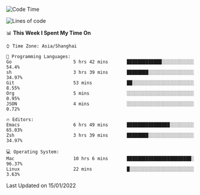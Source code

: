 <!--START_SECTION:waka-->
![Code Time](http://img.shields.io/badge/Code%20Time-563%20hrs%2057%20mins-blue)

![Lines of code](https://img.shields.io/badge/From%20Hello%20World%20I%27ve%20Written-22%20Thousand%20lines%20of%20code-blue)

📊 **This Week I Spent My Time On** 

```text
⌚︎ Time Zone: Asia/Shanghai

💬 Programming Languages: 
Go                       5 hrs 42 mins       █████████████░░░░░░░░░░░░   54.4% 
sh                       3 hrs 39 mins       ████████░░░░░░░░░░░░░░░░░   34.97% 
Git                      53 mins             ██░░░░░░░░░░░░░░░░░░░░░░░   8.55% 
Org                      5 mins              ░░░░░░░░░░░░░░░░░░░░░░░░░   0.95% 
JSON                     4 mins              ░░░░░░░░░░░░░░░░░░░░░░░░░   0.72%

🔥 Editors: 
Emacs                    6 hrs 49 mins       ████████████████░░░░░░░░░   65.03% 
Zsh                      3 hrs 39 mins       ████████░░░░░░░░░░░░░░░░░   34.97%

💻 Operating System: 
Mac                      10 hrs 6 mins       ████████████████████████░   96.37% 
Linux                    22 mins             █░░░░░░░░░░░░░░░░░░░░░░░░   3.63%

```


 Last Updated on 15/01/2022
<!--END_SECTION:waka-->
